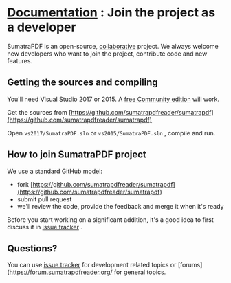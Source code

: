 # [Documentation](/docs/) : Join the project as a developer

SumatraPDF is an open-source, [collaborative](https://github.com/sumatrapdfreader/sumatrapdf/blob/master/AUTHORS) project. We always welcome new developers who want to join the project, contribute code and new features.

## Getting the sources and compiling

You'll need Visual Studio 2017 or 2015. A [free Community edition](https://www.visualstudio.com/vs/community/) will work.

Get the sources from [https://github.com/sumatrapdfreader/sumatrapdf](https://github.com/sumatrapdfreader/sumatrapdf)

Open `vs2017/SumatraPDF.sln` or `vs2015/SumatraPDF.sln` , compile and run.

## How to join SumatraPDF project

We use a standard GitHub model:

- fork [https://github.com/sumatrapdfreader/sumatrapdf](https://github.com/sumatrapdfreader/sumatrapdf)
- submit pull request
- we'll review the code, provide the feedback and merge it when it's ready

Before you start working on a significant addition, it's a good idea to first discuss it in [issue tracker](https://github.com/sumatrapdfreader/sumatrapdf/issues) .

## Questions?

You can use [issue tracker](https://github.com/sumatrapdfreader/sumatrapdf/issues) for development related topics or [forums](https://forum.sumatrapdfreader.org/ for general topics.